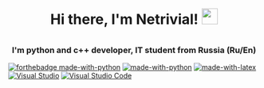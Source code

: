 <h1 align="center">Hi there, I'm Netrivial!</a> <img src="https://github.com/blackcater/blackcater/raw/main/images/Hi.gif" height="32"/></h1>
<h3 align="center">I'm python and c++ developer, IT student from Russia <img href = "https://img.icons8.com/size=100&id=hT4UdesmXlvG&format=png&color=000000" height="28">(Ru/En)</h3>

[![forthebadge made-with-python](http://ForTheBadge.com/images/badges/made-with-python.svg)](https://www.python.org/)
[![made-with-python](https://img.shields.io/badge/Made%20with-Python-1f425f.svg)](https://www.python.org/)
[![made-with-latex](https://img.shields.io/badge/Made%20with-LaTeX-1f425f.svg)](https://www.latex-project.org/)
[![Visual Studio](https://img.shields.io/badge/--6C33AF?logo=visual%20studio)](https://visualstudio.microsoft.com/)
[![Visual Studio Code](https://img.shields.io/badge/--007ACC?logo=visual%20studio%20code&logoColor=ffffff)](https://code.visualstudio.com/)
